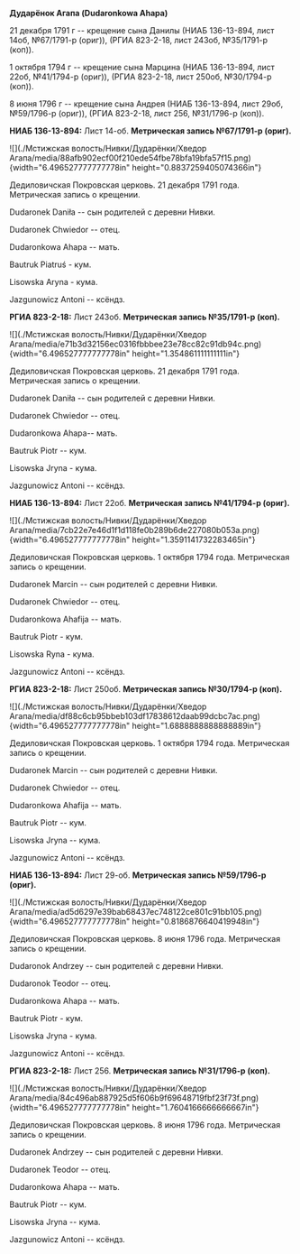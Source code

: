 **Дударёнок Агапа (Dudaronkowa Ahapa)**

21 декабря 1791 г -- крещение сына Данилы (НИАБ 136-13-894, лист 14об,
№67/1791-р (ориг)), (РГИА 823-2-18, лист 243об, №35/1791-р (коп)).

1 октября 1794 г -- крещение сына Марцина (НИАБ 136-13-894, лист 22об,
№41/1794-р (ориг)), (РГИА 823-2-18, лист 250об, №30/1794-р (коп)).

8 июня 1796 г -- крещение сына Андрея (НИАБ 136-13-894, лист 29об,
№59/1796-р (ориг)), (РГИА 823-2-18, лист 256, №31/1796-р (коп)).

**НИАБ 136-13-894:** Лист 14-об. **Метрическая запись №67/1791-р
(ориг).**

![](./Мстижская волость/Нивки/Дударёнки/Хведор Агапа/media/88afb902ecf00f210ede54fbe78bfa19bfa57f15.png){width="6.496527777777778in"
height="0.8837259405074366in"}

Дедиловичская Покровская церковь. 21 декабря 1791 года. Метрическая
запись о крещении.

Dudaronek Daniła -- сын родителей с деревни Нивки.

Dudaronek Chwiedor -- отец.

Dudaronkowa Ahapa -- мать.

Bautruk Piatruś - кум.

Lisowska Aryna - кума.

Jazgunowicz Antoni -- ксёндз.

**РГИА 823-2-18:** Лист 243об. **Метрическая запись №35/1791-р (коп).**

![](./Мстижская волость/Нивки/Дударёнки/Хведор Агапа/media/e71b3d32156ec0316fbbbee23e78cc82c91db94c.png){width="6.496527777777778in"
height="1.354861111111111in"}

Дедиловичская Покровская церковь. 21 декабря 1791 года. Метрическая
запись о крещении.

Dudaronek Daniła -- сын родителей с деревни Нивки.

Dudaronek Chwiedor -- отец.

Dudaronkowa Ahapa-- мать.

Bautruk Piotr -- кум.

Lisowska Jryna - кума.

Jazgunowicz Antoni -- ксёндз.

**НИАБ 136-13-894:** Лист 22об. **Метрическая запись №41/1794-р
(ориг).**

![](./Мстижская волость/Нивки/Дударёнки/Хведор Агапа/media/7cb22e7e46d1f1d118fe0b289b6de227080b053a.png){width="6.496527777777778in"
height="1.3591141732283465in"}

Дедиловичская Покровская церковь. 1 октября 1794 года. Метрическая
запись о крещении.

Dudaronek Marcin -- сын родителей с деревни Нивки.

Dudaronek Chwiedor -- отец.

Dudaronkowa Ahafija -- мать.

Bautruk Piotr - кум.

Lisowska Ryna - кума.

Jazgunowicz Antoni -- ксёндз.

**РГИА 823-2-18:** Лист 250об. **Метрическая запись №30/1794-р (коп).**

![](./Мстижская волость/Нивки/Дударёнки/Хведор Агапа/media/df88c6cb95bbeb103df17838612daab99dcbc7ac.png){width="6.496527777777778in"
height="1.6888888888888889in"}

Дедиловичская Покровская церковь. 1 октября 1794 года. Метрическая
запись о крещении.

Dudaronek Marcin -- сын родителей с деревни Нивки.

Dudaronek Chwiedor -- отец.

Dudaronkowa Ahafija -- мать.

Bautruk Piotr -- кум.

Lisowska Jryna -- кума.

Jazgunowicz Antoni -- ксёндз.

**НИАБ 136-13-894:** Лист 29-об. **Метрическая запись №59/1796-р
(ориг).**

![](./Мстижская волость/Нивки/Дударёнки/Хведор Агапа/media/ad5d6297e39bab68437ec748122ce801c91bb105.png){width="6.496527777777778in"
height="0.8186876640419948in"}

Дедиловичская Покровская церковь. 8 июня 1796 года. Метрическая запись о
крещении.

Dudaronok Andrzey -- сын родителей с деревни Нивки.

Dudaronok Teodor -- отец.

Dudaronkowa Ahapa -- мать.

Bautruk Piotr - кум.

Lisowska Jryna - кума.

Jazgunowicz Antoni -- ксёндз.

**РГИА 823-2-18:** Лист 256. **Метрическая запись №31/1796-р (коп).**

![](./Мстижская волость/Нивки/Дударёнки/Хведор Агапа/media/84c496ab887925d5f606b9f69648719fbf23f73f.png){width="6.496527777777778in"
height="1.7604166666666667in"}

Дедиловичская Покровская церковь. 8 июня 1796 года. Метрическая запись о
крещении.

Dudaronek Andrzey -- сын родителей с деревни Нивки.

Dudaronek Teodor -- отец.

Dudaronkowa Ahapa -- мать.

Bautruk Piotr -- кум.

Lisowska Jryna -- кума.

Jazgunowicz Antoni -- ксёндз.
